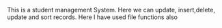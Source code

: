 This is a student management System. Here we can update, insert,delete, update and sort records. Here I have used file functions also
